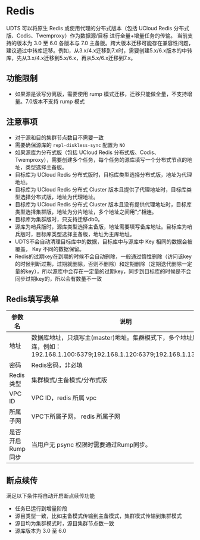 # Redis

UDTS 可以将原生 Redis 或使用代理的分布式版本（包括 UCloud Redis 分布式版、Codis、Twemproxy）作为数据源/目标 进行全量+增量任务的传输。
当前支持的版本为 3.0 至 6.0 各版本与 7.0 主备版。跨大版本迁移可能存在兼容性问题，建议通过中转库迁移。例如，从3.x/4.x迁移到7.x时，需要创建5.x/6.x版本的中转库，先从3.x/4.x迁移到5.x/6.x，再从5.x/6.x迁移到7.x。

## 功能限制
- 如果源是读写分离版，需要使用 rump 模式迁移，迁移只能做全量，不支持增量。7.0版本不支持 rump 模式

## 注意事项
- 对于源和目的集群节点数目不需要一致
- 需要确保源库的 `repl-diskless-sync` 配置为 `NO`
- 如果源库为分布式版（包括 UCloud Redis 分布式版、Codis、Twemproxy），需要创建多个任务，每个任务的源库填写一个分布式节点的地址，类型选择主备版。
- 目标库为 UCloud Redis 分布式版时，目标库类型选择分布式版，地址为代理地址。
- 目标库为 UCloud Redis 分布式 Cluster 版本且提供了代理地址时，目标库类型选择分布式版，地址为代理地址。
- 目标库为 UCloud Redis 分布式 Cluster 版本且没有提供代理地址时，目标库类型选择集群版，地址为分片地址，多个地址之间用";"相连。
- 目标库为集群版时，只支持迁移db0。
- 源库为哨兵版时，源库类型选择主备版，地址需要填写备库地址。目标库为哨兵版时，目标库类型选择主备版，地址为主库地址。
- UDTS不会自动清理目标库中的数据，目标库中与源库中 Key 相同的数据会被覆盖， Key 不同的数据保留。
- Redis的过期key在到期的时候不会自动删除，一般通过惰性删除（访问该key的时候判断过期，过期就删除，否则不删除）和定期删除（定期迭代删除一定量的key），所以源库中会存在一定量的过期key，同步到目标库的时候是不会同步过期key的，所以会有数量不一致

## Redis填写表单

| 参数名           | 说明                                                                                                                        |
|------------------|---------------------------------------------------------------------------------------------------------------------------|
| 地址             | 数据库地址，只填写主(master)地址。集群模式下，多个地址用";"相连，例如：192.168.1.100:6379;192.168.1.120:6379;192.168.1.130:26379 |
| 密码             | Redis密码，非必填                                                                                                            |
| Redis类型        | 集群模式/主备模式/分布式版                                                                        |
| VPC ID           | VPC ID，redis 所属 vpc                                                                                                       |
| 所属子网         | VPC下所属子网， redis 所属子网                                                                                               |
| 是否开启Rump同步 | 当用户无 psync 权限时需要通过Rump同步。                                                                                      |

## 断点续传
满足以下条件将自动开启断点续传功能
- 任务已运行到增量阶段
- 源目类型一致，比如主备模式传输到主备模式，集群模式传输到集群模式
- 源目均为集群模式时，源目集群节点数一致
- 源库版本为 3.0 至 6.0

